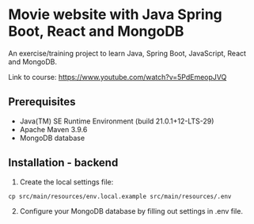 # Movie website with Java Spring Boot, React and MongoDB

An exercise/training project to learn Java, Spring Boot, JavaScript, React and MongoDB.

Link to course: https://www.youtube.com/watch?v=5PdEmeopJVQ


## Prerequisites

- Java(TM) SE Runtime Environment (build 21.0.1+12-LTS-29)
- Apache Maven 3.9.6
- MongoDB database

## Installation - backend

1. Create the local settings file:

```
cp src/main/resources/env.local.example src/main/resources/.env
```

2. Configure your MongoDB database by filling out settings in .env file.


